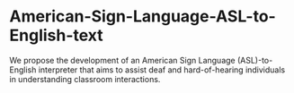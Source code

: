 # American-Sign-Language-ASL-to-English-text
We propose the development of an American Sign Language (ASL)-to-English interpreter that aims to assist deaf and hard-of-hearing individuals in understanding classroom interactions.
